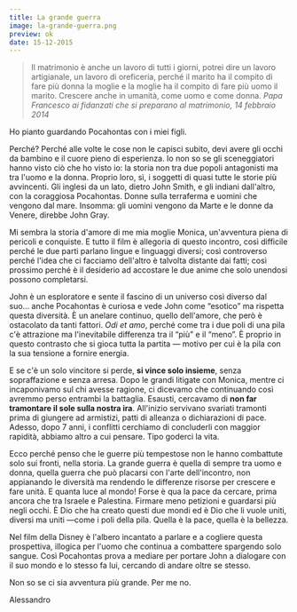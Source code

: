 ```yaml
---
title: La grande guerra
image: la-grande-guerra.png
preview: ok
date: 15-12-2015
---
```


>Il matrimonio è anche un lavoro di tutti i giorni, potrei dire un lavoro artigianale, un lavoro di oreficeria, perché il marito ha il compito di fare più donna la moglie e la moglie ha il compito di fare più uomo il marito. Crescere anche in umanità, come uomo e come donna.
<cite>Papa Francesco ai fidanzati che si preparano al matrimonio, 14 febbraio 2014</cite> 

Ho pianto guardando Pocahontas con i miei figli.

Perché? Perché alle volte le cose non le capisci subito, devi avere gli occhi da bambino e il cuore pieno di esperienza. Io non so se gli sceneggiatori hanno visto ciò che ho visto io: la storia non tra due popoli antagonisti ma tra l'uomo e la donna. Proprio loro, sì, i soggetti di quasi tutte le storie più avvincenti. Gli inglesi da un lato, dietro John Smith, e gli indiani dall'altro, con la coraggiosa Pocahontas. Donne sulla terraferma e uomini che vengono dal mare. Insomma: gli uomini vengono da Marte e le donne da Venere, direbbe John Gray. 

Mi sembra la storia d'amore di me mia moglie Monica, un'avventura piena di pericoli e conquiste. E tutto il film è allegoria di questo incontro, così difficile perché le due parti parlano lingue e linguaggi diversi; così controverso perché l'idea che ci facciamo dell'altro è talvolta distante dai fatti; così prossimo perché è il desiderio ad accostare le due anime che solo unendosi possono completarsi. 

John è un esploratore e sente il fascino di un universo così diverso dal suo... anche Pocahontas è curiosa e vede John come “esotico” ma rispetta questa diversità. È un anelare continuo, quello dell'amore, che però è ostacolato da tanti fattori. *Odi et amo*, perché come tra i due poli di una pila c'è attrazione ma l'inevitabile differenza tra il “più” e il “meno”. È proprio in questo contrasto che si gioca tutta la partita &mdash; motivo per cui è la pila con la sua tensione a fornire energia. 

E se c'è un solo vincitore si perde, **si vince solo insieme**, senza sopraffazione e senza arresa. Dopo le grandi litigate con Monica, mentre ci incaponivamo sul chi avesse ragione, ci dicevamo che continuando così avremmo perso entrambi la battaglia. Esausti, cercavamo di **non far tramontare il sole sulla nostra ira**. All'inizio servivano svariati tramonti prima di giungere ad armistizi, patti di alleanza o dichiarazioni di pace. Adesso, dopo 7 anni, i conflitti cerchiamo di concluderli con maggior rapidità, abbiamo altro a cui pensare. Tipo goderci la vita.

Ecco perché penso che le guerre più tempestose non le hanno combattute solo sui fronti, nella storia. La grande guerra è quella di sempre tra uomo e donna, quella guerra che può placarsi con l'arte dell'incontro, non appianando le diversità ma rendendo le differenze risorse per crescere e fare unità. E quanta luce al mondo! Forse è qua la pace da cercare, prima ancora che tra Israele e Palestina. Firmare meno petizioni e guardarsi più negli occhi. È Dio che ha creato questi due mondi ed è Dio che li vuole uniti, diversi ma uniti &mdash;come i poli della pila. Quella è la pace, quella è la bellezza. 

Nel film della Disney è l'albero incantato a parlare e a cogliere questa prospettiva, illogica per l'uomo che continua a combattere spargendo solo sangue. Così Pocahontas prova a mediare per portare John a dialogare con il suo mondo e lo stesso fa lui, cercando di andare oltre se stesso. 

Non so se ci sia avventura più grande. Per me no.

Alessandro





